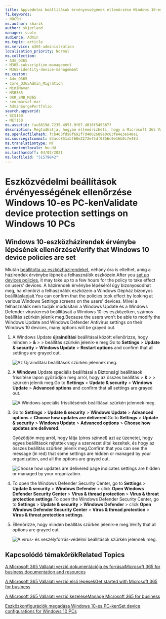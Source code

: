 ```yaml
---
title: Appvédelmi beállítások érvényességének ellenőrzése Windows 10-es PC-ken
f1.keywords:
- NOCSH
ms.author: sharik
author: skjerland
manager: scotv
audience: Admin
ms.topic: article
ms.service: o365-administration
localization_priority: Normal
ms.collection:
- Adm_O365
- M365-subscription-management
- M365-identity-device-management
ms.custom:
- Adm_O365
- Core_O365Admin_Migration
- MiniMaven
- MSB365
- OKR_SMB_M365
- seo-marvel-mar
- AdminSurgePortfolio
search.appverid:
- BCS160
- MET150
ms.assetid: fae8819d-7235-495f-9f07-d016f545887f
description: Megtudhatja, hogyan ellenőrizheti, hogy a Microsoft 365 Vállalati verzió appvédelmi beállításai hatályba lépnek-e a felhasználók Windows 10-es eszközein.
ms.openlocfilehash: fcb463fd98f692f7d4802689e0c03fe4e3e648a1
ms.sourcegitcommit: 53acc851abf68e2272e75df0856c0e16b0c7e48d
ms.translationtype: MT
ms.contentlocale: hu-HU
ms.lasthandoff: 04/02/2021
ms.locfileid: "51579842"
---
```

# <a name="validate-device-protection-settings-on-windows-10-pcs"></a><span data-ttu-id="c3606-103">Eszközvédelmi beállítások érvényességének ellenőrzése Windows 10-es PC-ken</span><span class="sxs-lookup"><span data-stu-id="c3606-103">Validate device protection settings on Windows 10 PCs</span></span>

## <a name="verify-that-windows-10-device-policies-are-set"></a><span data-ttu-id="c3606-104">Windows 10-eszközházirendek érvénybe lépésének ellenőrzése</span><span class="sxs-lookup"><span data-stu-id="c3606-104">Verify that Windows 10 device policies are set</span></span>

<span data-ttu-id="c3606-105">Miután [beállította az eszközházirendeket](protection-settings-for-windows-10-pcs.md), néhány óra is eltelhet, amíg a házirendek érvénybe lépnek a felhasználók eszközein.</span><span class="sxs-lookup"><span data-stu-id="c3606-105">After you [set up devices policies](protection-settings-for-windows-10-pcs.md), it may take up to a few hours for the policy to take effect on users' devices.</span></span> <span data-ttu-id="c3606-106">A házirendek érvénybe lépéséről úgy bizonyosodhat meg, ha ellenőrzi a felhasználók eszközein a Windows Gépház bizonyos beállításlapjait.</span><span class="sxs-lookup"><span data-stu-id="c3606-106">You can confirm that the policies took effect by looking at various Windows Settings screens on the users' devices.</span></span> <span data-ttu-id="c3606-107">Mivel a felhasználók nem tudják módosítani a Windows Update és a Windows Defender víruskereső beállításait a Windows 10-es eszközeiken, számos beállítás szürkén jelenik meg.</span><span class="sxs-lookup"><span data-stu-id="c3606-107">Because the users won't be able to modify the Windows Update and Windows Defender Antivirus settings on their Windows 10 devices, many options will be grayed out.</span></span>
  
1. <span data-ttu-id="c3606-108">A Windows Update **újraindítási** beállításai között ellenőrizze, hogy minden \> **&amp;** \>  \>  beállítás szürkén jelenik-e meg.</span><span class="sxs-lookup"><span data-stu-id="c3606-108">Go to **Settings** \> **Update &amp; security** \> **Windows Update** \> **Restart options** and confirm that all settings are grayed out.</span></span> 
    
    ![Az Újraindítási beállítások szürkén jelennek meg.](../media/31308da9-18b0-47c5-bbf6-d5fa6747c376.png)
  
2. <span data-ttu-id="c3606-110">A **Windows** Update speciális beállításai a Biztonsági beállítások frissítése lapon győződjön meg arról, hogy az összes beállítás \> **&amp;** \>  \>  szürkén jelenik meg.</span><span class="sxs-lookup"><span data-stu-id="c3606-110">Go to **Settings** \> **Update &amp; security** \> **Windows Update** \> **Advanced options** and confirm that all settings are grayed out.</span></span> 
    
    ![A Windows speciális frissítésének beállításai szürkén jelennek meg.](../media/049cf281-d503-4be9-898b-c0a3286c7fc2.png)
  
3. <span data-ttu-id="c3606-112">Go to **Settings** \> **Update &amp; security** \> **Windows Update** \> **Advanced options** \> **Choose how updates are delivered**.</span><span class="sxs-lookup"><span data-stu-id="c3606-112">Go to **Settings** \> **Update &amp; security** \> **Windows Update** \> **Advanced options** \> **Choose how updates are delivered**.</span></span>
    
    <span data-ttu-id="c3606-113">Győződjön meg arról, hogy látja (piros színnel) azt az üzenetet, hogy egyes beállítások rejtettek vagy a szervezet által kezeltek, és hogy az összes beállítás szürkén jelenik meg.</span><span class="sxs-lookup"><span data-stu-id="c3606-113">Confirm that you can see the message (in red) that some settings are hidden or managed by your organization, and all the options are grayed out.</span></span>
    
    ![Choose how updates are delivered page indicates settings are hidden or managed by your organization.](../media/6b3e37c5-da41-4afd-9983-b4f406216b59.png)
  
4. <span data-ttu-id="c3606-115">To open the Windows Defender Security Center, go to **Settings** \> **Update &amp; security** \> **Windows Defender** \> click **Open Windows Defender Security Center** \> **Virus &amp; thread protection** \> **Virus &amp; threat protection settings**.</span><span class="sxs-lookup"><span data-stu-id="c3606-115">To open the Windows Defender Security Center, go to **Settings** \> **Update &amp; security** \> **Windows Defender** \> click **Open Windows Defender Security Center** \> **Virus &amp; thread protection** \> **Virus &amp; threat protection settings**.</span></span> 
    
5. <span data-ttu-id="c3606-116">Ellenőrizze, hogy minden beállítás szürkén jelenik-e meg.</span><span class="sxs-lookup"><span data-stu-id="c3606-116">Verify that all options are grayed out.</span></span> 
    
    ![A vírus- és veszélyforrás-védelmi beállítások szürkén jelennek meg.](../media/9ca68d40-a5d9-49d7-92a4-c581688b5926.png)
  
## <a name="related-topics"></a><span data-ttu-id="c3606-118">Kapcsolódó témakörök</span><span class="sxs-lookup"><span data-stu-id="c3606-118">Related Topics</span></span>

[<span data-ttu-id="c3606-119">A Microsoft 365 Vállalati verzió dokumentációja és forrásai</span><span class="sxs-lookup"><span data-stu-id="c3606-119">Microsoft 365 for business documentation and resources</span></span>](./index.yml)
  
[<span data-ttu-id="c3606-120">A Microsoft 365 Vállalati verzió első lépések</span><span class="sxs-lookup"><span data-stu-id="c3606-120">Get started with Microsoft 365 for business</span></span>](microsoft-365-business-overview.md)
  
[<span data-ttu-id="c3606-121">A Microsoft 365 Vállalati verzió kezelése</span><span class="sxs-lookup"><span data-stu-id="c3606-121">Manage Microsoft 365 for business</span></span>](manage.md)
  
[<span data-ttu-id="c3606-122">Eszközkonfigurációk megadása Windows 10-es PC-ken</span><span class="sxs-lookup"><span data-stu-id="c3606-122">Set device configurations for Windows 10 PCs</span></span>](protection-settings-for-windows-10-pcs.md)
